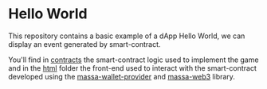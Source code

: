 # Hello World

This repository contains a basic example of a dApp Hello World, we can display an event generated by smart-contract.

You'll find in [contracts](https://github.com/massalabs/massa-sc-examples/tree/main/helloworld/contracts)
the smart-contract logic used to implement the game and in the
[html](https://github.com/massalabs/massa-sc-examples/tree/main/helloworld/front) folder the front-end used to
interact with the smart-contract developed using the [massa-wallet-provider](https://github.com/massalabs/wallet-provider) and [massa-web3](https://github.com/massalabs/massa-web3) library.
